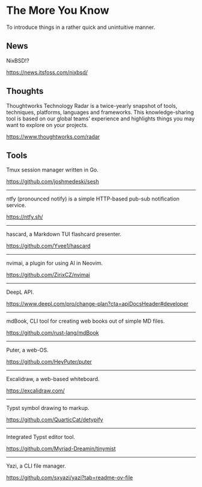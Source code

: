 # The More You Know

To introduce things in a rather quick and unintuitive manner.

## News

NixBSD!?

https://news.itsfoss.com/nixbsd/

## Thoughts

Thoughtworks Technology Radar is a twice-yearly snapshot of tools, techniques, platforms, languages and frameworks. This knowledge-sharing tool is based on our global teams’ experience and highlights things you may want to explore on your projects.

https://www.thoughtworks.com/radar

## Tools

Tmux session manager written in Go.

https://github.com/joshmedeski/sesh

---

ntfy (pronounced notify) is a simple HTTP-based pub-sub notification service. 

https://ntfy.sh/

---

hascard, a Markdown TUI flashcard presenter.

https://github.com/Yvee1/hascard

---

nvimai, a plugin for using AI in Neovim.

https://github.com/ZirixCZ/nvimai

---

DeepL API.

https://www.deepl.com/pro/change-plan?cta=apiDocsHeader#developer

---

mdBook, CLI tool for creating web books out of simple MD files.

https://github.com/rust-lang/mdBook

---

Puter, a web-OS.

https://github.com/HeyPuter/puter

---

Excalidraw, a web-based whiteboard.

https://excalidraw.com/

---

Typst symbol drawing to markup.

https://github.com/QuarticCat/detypify

---

Integrated Typst editor tool.

https://github.com/Myriad-Dreamin/tinymist

---

Yazi, a CLI file manager.

https://github.com/sxyazi/yazi?tab=readme-ov-file
